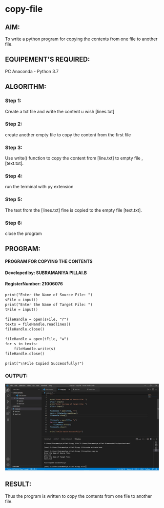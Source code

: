 # copy-file
## AIM:
To write a python program for copying the contents from one file to another file.
## EQUIPEMENT'S REQUIRED: 
PC
Anaconda - Python 3.7
## ALGORITHM: 
### Step 1:
Create a txt file and write  the content u wish [lines.txt] 

### Step 2: 
 create another empty file to copy the content from the first file 
### Step 3: 
Use write() function to copy the content from [line.txt] to empty file , [text.txt].
### Step 4:  
run the terminal with py extension 
### Step 5: 
The text from the [lines.txt] fine is copied to the empty file [text.txt]. 
### Step 6: 
close the program
## PROGRAM:
#### PROGRAM FOR COPYING THE CONTENTS
#### Developed by: SUBRAMANIYA PILLAI.B
#### RegisterNumber: 21006076

```
print("Enter the Name of Source File: ")
sFile = input()
print("Enter the Name of Target File: ")
tFile = input()

fileHandle = open(sFile, "r")
texts = fileHandle.readlines()
fileHandle.close()

fileHandle = open(tFile, "w")
for s in texts:
    fileHandle.write(s)
fileHandle.close()

print("\nFile Copied Successfully!")
```

### OUTPUT:
![output](./1.jpg)



## RESULT:
Thus the program is written to copy the contents from one file to another file.